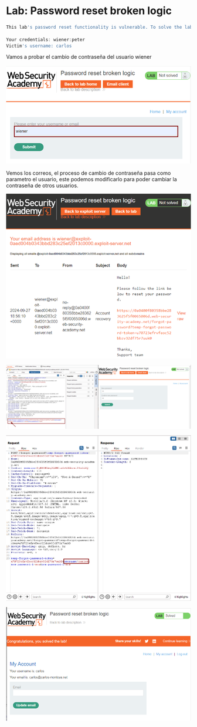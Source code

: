 # Lab: Password reset broken logic

```jsx
This lab's password reset functionality is vulnerable. To solve the lab, reset Carlos's password then log in and access his "My account" page.

Your credentials: wiener:peter
Victim's username: carlos
```

Vamos a probar el cambio de contraseña del usuario wiener

![image.png](Lab%20Password%20reset%20broken%20logic%20237ef548fc8148eea9b48f784ef0b514/image.png)

Vemos los correos, el proceso de cambio de contraseña pasa como parametro el usuario, este podemos modificarlo para poder cambiar la contraseña de otros usuarios.

![image.png](Lab%20Password%20reset%20broken%20logic%20237ef548fc8148eea9b48f784ef0b514/image%201.png)

![image.png](Lab%20Password%20reset%20broken%20logic%20237ef548fc8148eea9b48f784ef0b514/image%202.png)

![image.png](Lab%20Password%20reset%20broken%20logic%20237ef548fc8148eea9b48f784ef0b514/image%203.png)

![image.png](Lab%20Password%20reset%20broken%20logic%20237ef548fc8148eea9b48f784ef0b514/image%204.png)